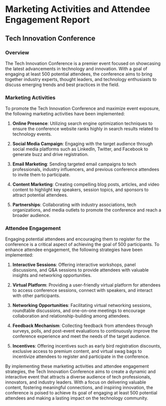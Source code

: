 # Marketing Activities and Attendee Engagement Report

## Tech Innovation Conference

### Overview
The Tech Innovation Conference is a premier event focused on showcasing the latest advancements in technology and innovation. With a goal of engaging at least 500 potential attendees, the conference aims to bring together industry experts, thought leaders, and technology enthusiasts to discuss emerging trends and best practices in the field.

### Marketing Activities
To promote the Tech Innovation Conference and maximize event exposure, the following marketing activities have been implemented:

1. **Online Presence**: Utilizing search engine optimization techniques to ensure the conference website ranks highly in search results related to technology events.
   
2. **Social Media Campaign**: Engaging with the target audience through social media platforms such as LinkedIn, Twitter, and Facebook to generate buzz and drive registration.

3. **Email Marketing**: Sending targeted email campaigns to tech professionals, industry influencers, and previous conference attendees to invite them to participate.

4. **Content Marketing**: Creating compelling blog posts, articles, and video content to highlight key speakers, session topics, and sponsors to attract potential attendees.

5. **Partnerships**: Collaborating with industry associations, tech organizations, and media outlets to promote the conference and reach a broader audience.

### Attendee Engagement
Engaging potential attendees and encouraging them to register for the conference is a critical aspect of achieving the goal of 500 participants. To enhance attendee engagement, the following strategies have been implemented:

1. **Interactive Sessions**: Offering interactive workshops, panel discussions, and Q&A sessions to provide attendees with valuable insights and networking opportunities.

2. **Virtual Platform**: Providing a user-friendly virtual platform for attendees to access conference sessions, connect with speakers, and interact with other participants.

3. **Networking Opportunities**: Facilitating virtual networking sessions, roundtable discussions, and one-on-one meetings to encourage collaboration and relationship-building among attendees.

4. **Feedback Mechanism**: Collecting feedback from attendees through surveys, polls, and post-event evaluations to continuously improve the conference experience and meet the needs of the target audience.

5. **Incentives**: Offering incentives such as early bird registration discounts, exclusive access to premium content, and virtual swag bags to incentivize attendees to register and participate in the conference.

By implementing these marketing activities and attendee engagement strategies, the Tech Innovation Conference aims to create a dynamic and interactive event that attracts a diverse audience of tech professionals, innovators, and industry leaders. With a focus on delivering valuable content, fostering meaningful connections, and inspiring innovation, the conference is poised to achieve its goal of engaging at least 500 potential attendees and making a lasting impact on the technology community.